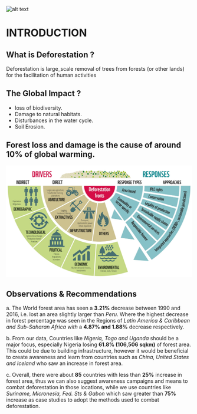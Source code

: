 ![alt text](https://github.com/KelxSavage/Deforestation-Project/blob/main/ForestQuery_deforestation.png)
# INTRODUCTION
## What is Deforestation ?
Deforestation is large_scale removal of trees from forests (or other lands) for the facilitation of human activities

## The Global Impact ?
* loss of biodiversity.
* Damage to natural habitats.
* Disturbances in the water cycle.
* Soil Erosion.

## Forest loss and damage is the cause of around 10% of global warming.
![alt text](https://github.com/KelxSavage/Deforestation-Project/blob/main/infographic_small.png "Causes of Deforestation")

## Observations & Recommendations
a. The World forest area has seen a **3.21%** decrease between 1990 and 2016, i.e. lost an area 
slightly larger than *Peru*. Where the highest decrease in forest percentage was seen in the 
Regions of *Latin America & Caribbean and Sub-Saharan Africa with* a **4.87% and 1.88%**
decrease respectively. 

b. From our data, Countries like *Nigeria, Togo and Uganda* should be a major focus, especially 
Nigeria losing **61.8% (106,506 sqkm)** of forest area. This could be due to building 
infrastructure, however it would be beneficial to create awareness and learn from countries 
such as *China, United States and Iceland* who saw an increase in forest area.

c. Overall, there were about **85** countries with less than **25%** increase in forest area, thus we 
can also suggest awareness campaigns and means to combat deforestation in those 
locations, while we use countries like *Suriname, Micronesia, Fed. Sts & Gabon* which saw 
greater than **75%** increase as case studies to adopt the methods used to combat 
deforestation.



